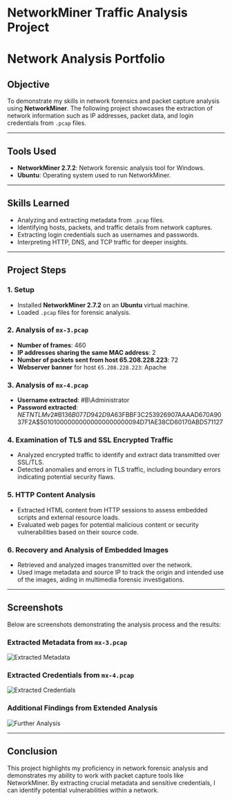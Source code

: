 # NetworkMiner Traffic Analysis Project
# Network Analysis Portfolio

## Objective
To demonstrate my skills in network forensics and packet capture analysis using **NetworkMiner**. The following project showcases the extraction of network information such as IP addresses, packet data, and login credentials from `.pcap` files.

---

## Tools Used
- **NetworkMiner 2.7.2**: Network forensic analysis tool for Windows.
- **Ubuntu**: Operating system used to run NetworkMiner.

---

## Skills Learned
- Analyzing and extracting metadata from `.pcap` files.
- Identifying hosts, packets, and traffic details from network captures.
- Extracting login credentials such as usernames and passwords.
- Interpreting HTTP, DNS, and TCP traffic for deeper insights.

---

## Project Steps

### 1. Setup
- Installed **NetworkMiner 2.7.2** on an **Ubuntu** virtual machine.
- Loaded `.pcap` files for forensic analysis.

### 2. Analysis of `mx-3.pcap`
- **Number of frames**: 460
- **IP addresses sharing the same MAC address**: 2
- **Number of packets sent from host 65.208.228.223**: 72
- **Webserver banner** for host `65.208.228.223`: Apache

### 3. Analysis of `mx-4.pcap`
- **Username extracted**: #B\Administrator
- **Password extracted**: $NETNTLMv2$#B$136B077D942D9A63$FBBF3C253926907AAAAD670A9037F2A$501010000000000000000000094D71AE38CD60170ABD571127

### 4. Examination of TLS and SSL Encrypted Traffic
- Analyzed encrypted traffic to identify and extract data transmitted over SSL/TLS.
- Detected anomalies and errors in TLS traffic, including boundary errors indicating potential security flaws.

### 5. HTTP Content Analysis
- Extracted HTML content from HTTP sessions to assess embedded scripts and external resource loads.
- Evaluated web pages for potential malicious content or security vulnerabilities based on their source code.

### 6. Recovery and Analysis of Embedded Images
- Retrieved and analyzed images transmitted over the network.
- Used image metadata and source IP to track the origin and intended use of the images, aiding in multimedia forensic investigations.




---

## Screenshots
Below are screenshots demonstrating the analysis process and the results:

### Extracted Metadata from `mx-3.pcap`
![Extracted Metadata](https://github.com/user-attachments/assets/74897780-2fac-4286-90d3-f07828a5b9bc)

### Extracted Credentials from `mx-4.pcap`
![Extracted Credentials](https://github.com/user-attachments/assets/89e6fd05-70f8-40d2-83b2-10b88efe1fd0)

### Additional Findings from Extended Analysis
![Further Analysis](https://github.com/user-attachments/assets/f1ee9634-f5fa-40a9-9b82-d25b6217da3a) 


---

## Conclusion
This project highlights my proficiency in network forensic analysis and demonstrates my ability to work with packet capture tools like NetworkMiner. By extracting crucial metadata and sensitive credentials, I can identify potential vulnerabilities within a network.



